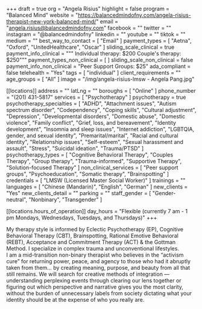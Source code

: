 +++
draft = true
org = "Angela Risius"
highlight = false
program = "Balanced Mind"
website = "https://balancedmindofny.com/angela-risius-therapist-new-york-balanced-mind/"
email = "angela.risius@balancedmindofny.com"
facebook = ""
twitter = ""
instagram = "@balancedmindofny"
linkedin = ""
youtube = ""
tiktok = ""
medium = ""
best_way_to_contact = [ "Email" ]
payment_types = [ "Aetna", "Oxford", "UnitedHealthcare", "Oscar" ]
sliding_scale_clinical = true
payment_info_clinical = """
Individual therapy: $200
Couple's therapy: $250"""
payment_types_non_clinical = [ ]
sliding_scale_non_clinical = false
payment_info_non_clinical = "Peer Support Groups: $25"
ada_compliant = false
telehealth = "Yes"
tags = [ "individual" ]
client_requirements = ""
age_groups = [ "All" ]
image = "/img/angela-risius-lmsw - Angela Pang.jpg"

[[locations]]
address = ""
latLng = ""
boroughs = [ "Online" ]
phone_number = "(201) 431-5817"
services = [ "Psychotherapy" ]
psychotherapy = true
psychotherapy_specialties = [
  "ADHD",
  "Attachment issues",
  "Autism spectrum disorder",
  "Codependency",
  "Coping skills",
  "Cultural adjustment",
  "Depression",
  "Developmental disorders",
  "Domestic abuse",
  "Domestic violence",
  "Family conflict",
  "Grief, loss, and bereavement",
  "Identity development",
  "Insomnia and sleep issues",
  "Internet addiction",
  "LGBTQIA, gender, and sexual identity",
  "Premarital/marital",
  "Racial and cultural identity",
  "Relationship issues",
  "Self-esteem",
  "Sexual harassment and assault",
  "Stress",
  "Suicidal ideation",
  "Trauma/PTSD"
]
psychotherapy_types = [
  "Cognitive Behavioral Therapy",
  "Couples Therapy",
  "Group therapy",
  "Trauma-informed",
  "Supportive Therapy",
  "Solution-focused Therapy"
]
non_clinical_services = [
  "Peer support groups",
  "Psychoeducation",
  "Somatic therapy",
  "Brainspotting"
]
credentials = [ "LMSW (Licensed Master Social Worker)" ]
trainings = ""
languages = [ "Chinese (Mandarin)", "English", "German" ]
new_clients = "Yes"
new_clients_detail = ""
parking = ""
staff_gender = [ "Gender-neutral", "Nonbinary", "Transgender" ]

  [[locations.hours_of_operation]]
  day_hours = "Flexible (currently 7 am - 1 pm Mondays, Wednesdays, Tuesdays, and Thursdays)"
+++

My therapy style is informed by Eclectic Psychotherapy (EP), Cognitive Behavioral Therapy (CBT), Brainspotting, Rational Emotive Behavioral (REBT), Acceptance and Commitment Therapy (ACT) & the Gottman Method. I specialize in complex trauma and unconventional lifestyles. <br>
I am a mid-transition non-binary therapist who believes in the “activism cure” for returning power, peace, and agency to those who had it abruptly taken from them… by creating meaning, purpose, and beauty from all that still remains. We will search for creative methods of integration — understanding perplexing events through clearing our lens together or figuring out which perspective and narrative gives you the most clarity, without the burden of unnecessary labels from society dictating what your identity should be at the expense of who you really are. <br>
